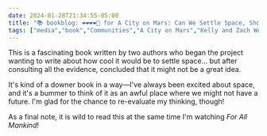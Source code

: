 ```yaml
---
date: 2024-01-28T21:34:55-05:00
title: "📚 bookblog: ❤️❤️❤️❤️🖤 for A City on Mars: Can We Settle Space, Should We Settle Space, and Have We Really Thought This Through?, by Kelly and Zach Weinersmith"
tags: ["media","book","Communities","A City on Mars","Kelly and Zach Weinersmith","For All Mankind","space","Kelly Weinersmith","Zach Weinersmith"]
---
```


This is a fascinating book written by two authors who began the project wanting to write about how cool it would be to settle space... but after consulting all the evidence, concluded that it might not be a great idea.

It's kind of a downer book in a way—I've always been excited about space, and it's a bummer to think of it as an awful place where we might not have a future. I'm glad for the chance to re-evaluate my thinking, though!

As a final note, it is wild to read this at the same time I'm watching *For All Mankind*!